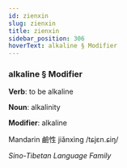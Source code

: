 ```yaml
---
id: zienxin
slug: zienxin
title: zienxin
sidebar_position: 306
hoverText: alkaline § Modifier
---
```


### alkaline § Modifier

**Verb**: to be alkaline

**Noun**: alkalinity

**Modifier**: alkaline

Mandarin 鹼性 jiǎnxìng /tɕjɛn.ɕiŋ/

*Sino-Tibetan Language Family*